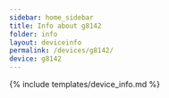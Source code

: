 ```yaml
---
sidebar: home_sidebar
title: Info about g8142
folder: info
layout: deviceinfo
permalink: /devices/g8142/
device: g8142
---
```

{% include templates/device_info.md %}
